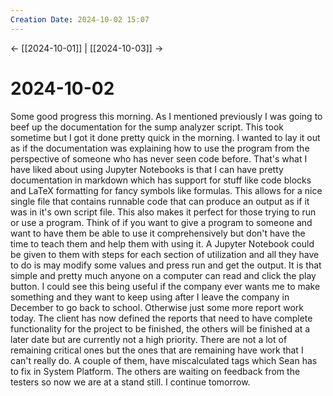 ```yaml
---
Creation Date: 2024-10-02 15:07
---
```


<- [[2024-10-01]] | [[2024-10-03]]  ->

# 2024-10-02
Some good progress this morning. As I mentioned previously I was going to beef up the documentation for the sump analyzer script. This took sometime but I got it done pretty quick in the morning. I wanted to lay it out as if the documentation was explaining how to use the program from the perspective of someone who has never seen code before. That's what I have liked about using Jupyter Notebooks is that I can have pretty documentation in markdown which has support for stuff like code blocks and LaTeX formatting for fancy symbols like formulas. This allows for a nice single file that contains runnable code that can produce an output as if it was in it's own script file. This also makes it perfect for those trying to run or use a program. Think of if you want to give a program to someone and want to have them be able to use it comprehensively but don't have the time to teach them and help them with using it. A Jupyter Notebook could be given to them with steps for each section of utilization and all they have to do is may modify some values and press run and get the output. It is that simple and pretty much anyone on a computer can read and click the play button. I could see this being useful if the company ever wants me to make something and they want to keep using after I leave the company in December to go back to school. Otherwise just some more report work today. The client has now defined the reports that need to have complete functionality for the project to be finished, the others will be finished at a later date but are currently not a high priority. There are not a lot of remaining critical ones but the ones that are remaining have work that I can't really do. A couple of them, have miscalculated tags which Sean has to fix in System Platform.  The others are waiting on feedback from the testers so now we are at a stand still. I continue tomorrow.